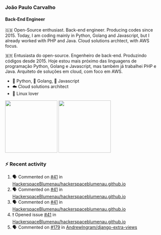 ### João Paulo Carvalho
#### Back-End Engineer

🇬🇧 Open-Source enthusiast. Back-end engineer. Producing codes since 2015. Today, I am coding mainly in Python, Golang and Javascript, but I already worked with PHP and Java. Cloud solutions archtect, with AWS focus.

🇧🇷 Entusiasta do open-source. Engenheiro de back-end. Produzindo códigos desde 2015. Hoje estou mais próximo das linguagens de programação Python, Golang e Javascript, mas também já trabalhei PHP e Java. Arquiteto de soluções em cloud, com foco em AWS.
 
- 🐍 Python, 🐹 Golang, 🍺 Javascript
- ☁️ Cloud solutions architect
- 🐧 Linux lover

<span>
   <img height="170vw" src="https://github-readme-stats.vercel.app/api?username=jjpaulo2&count_private=true&show_icons=true&theme=dark&&include_all_commits=true"/>
   <img height="170vw" src="https://github-readme-stats-eight-theta.vercel.app/api/top-langs/?username=jjpaulo2&hide=html,css,javascript&layout=compact&langs_count=8&theme=dark"/>
</span>


### ⚡ Recent activity

<!--START_SECTION:activity-->
1. 🗣 Commented on [#41](https://github.com/HackerspaceBlumenau/hackerspaceblumenau.github.io/issues/41#issuecomment-1744886666) in [HackerspaceBlumenau/hackerspaceblumenau.github.io](https://github.com/HackerspaceBlumenau/hackerspaceblumenau.github.io)
2. 🗣 Commented on [#41](https://github.com/HackerspaceBlumenau/hackerspaceblumenau.github.io/issues/41#issuecomment-1744880387) in [HackerspaceBlumenau/hackerspaceblumenau.github.io](https://github.com/HackerspaceBlumenau/hackerspaceblumenau.github.io)
3. 🗣 Commented on [#41](https://github.com/HackerspaceBlumenau/hackerspaceblumenau.github.io/issues/41#issuecomment-1728625556) in [HackerspaceBlumenau/hackerspaceblumenau.github.io](https://github.com/HackerspaceBlumenau/hackerspaceblumenau.github.io)
4. ❗ Opened issue [#41](https://github.com/HackerspaceBlumenau/hackerspaceblumenau.github.io/issues/41) in [HackerspaceBlumenau/hackerspaceblumenau.github.io](https://github.com/HackerspaceBlumenau/hackerspaceblumenau.github.io)
5. 🗣 Commented on [#179](https://github.com/AndrewIngram/django-extra-views/issues/179#issuecomment-1726815468) in [AndrewIngram/django-extra-views](https://github.com/AndrewIngram/django-extra-views)
<!--END_SECTION:activity-->

